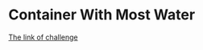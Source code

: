 # Container With Most Water
[The link of challenge]('https://leetcode.com/problems/container-with-most-water/')